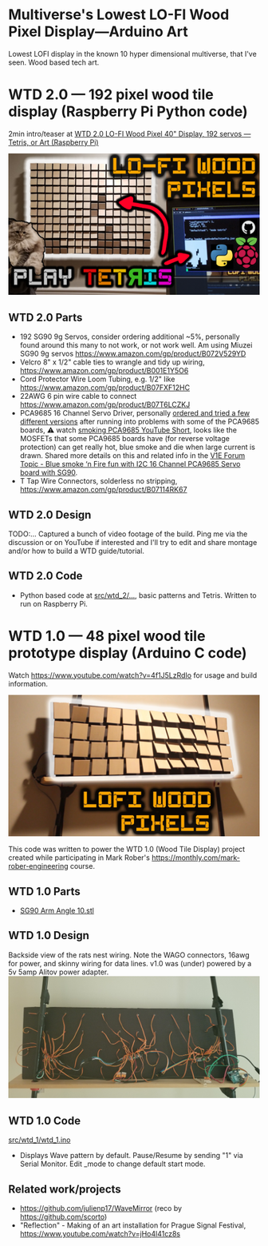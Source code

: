   # Multiverse's Lowest LO-FI Wood Pixel Display—Arduino Art 
  Lowest LOFI display in the known 10 hyper dimensional multiverse, that I've seen.  Wood based tech art.

  # WTD 2.0 — 192 pixel wood tile display (Raspberry Pi Python code)
  
  2min intro/teaser at [WTD 2.0 LO-FI Wood Pixel 40" Display, 192 servos —  Tetris, or Art (Raspberry Pi)](https://www.youtube.com/watch?v=Xzip1Ln_CbA)

![](img/wtd-2.0_thumb.png)

  ## WTD 2.0 Parts

  - 192 SG90 9g Servos, consider ordering additional ~5%, personally found around this many to not work, or not work well. Am using Miuzei SG90 9g servos https://www.amazon.com/gp/product/B072V529YD
  - Velcro 8" x 1/2" cable ties to wrangle and tidy up wiring, https://www.amazon.com/gp/product/B001E1Y5O6
  - Cord Protector Wire Loom Tubing, e.g. 1/2" like https://www.amazon.com/gp/product/B07FXF12HC
  - 22AWG 6 pin wire cable to connect https://www.amazon.com/gp/product/B07T6LCZKJ
  - PCA9685 16 Channel Servo Driver, personally [ordered and tried a few different versions](img/parts-pca9685-16ch-servo-driver.png) after running into problems with some of the PCA9685 boards, ⚠️ watch [smoking PCA9685 YouTube Short](https://www.youtube.com/shorts/FOoa_OAFeZs), looks like the MOSFETs that some PCA9685 boards have (for reverse voltage protection) can get really hot, blue smoke and die when large current is drawn.  Shared more details on this and related info in the [V1E Forum Topic - Blue smoke ‘n Fire fun with I2C 16 Channel PCA9685 Servo board with SG90](https://forum.v1e.com/t/blue-smoke-n-fire-fun-with-i2c-16-channel-pca9685-servo-board-with-sg90/42481). 
  - T Tap Wire Connectors, solderless no stripping, https://www.amazon.com/gp/product/B07114RK67

  ## WTD 2.0 Design
  
  TODO:...  Captured a bunch of video footage of the build.  Ping me via the discussion or on YouTube if interested and I'll try to edit and share montage and/or how to build a WTD guide/tutorial.

  ## WTD 2.0 Code

  - Python based code at [src/wtd_2/...](src/wtd_2/), basic patterns and Tetris.  Written to run on Raspberry Pi. 

  # WTD 1.0 — 48 pixel wood tile prototype display (Arduino C code)
  Watch https://www.youtube.com/watch?v=4f1J5LzRdIo for usage and build information.
  
  ![alt text](img/wtd1.0_thumb.jpg)
  
  This code was written to power the WTD 1.0 (Wood Tile Display) project 
  created while participating in Mark Rober's 
  https://monthly.com/mark-rober-engineering course.
  

  ## WTD 1.0 Parts
  - [SG90 Arm Angle 10.stl](models/SG90%20Arm%20Angle%2010.stl)
  <!-- https://github.com/aaronse/ServoPixelDisplay/blob/main/models/SG90%20Arm%20Angle%2010.stl -->
  

  ## WTD 1.0 Design 

  Backside view of the rats nest wiring.  Note the WAGO connectors, 16awg for power, and skinny wiring for data lines.  v1.0 was (under) powered by a 5v 5amp Alitov power adapter.
  ![WTD v1.0 backside rats nest](img/wtd1.0_backside_rats_nest.jpg)


  ## WTD 1.0 Code
  [src/wtd_1/wtd_1.ino](src/wtd_1/wtd_1.ino)
  - Displays Wave pattern by default.  Pause/Resume by sending "1" via Serial Monitor.  Edit _mode to change default start mode.


  ## Related work/projects
  
- https://github.com/julienp17/WaveMirror (reco by https://github.com/scorto)
- "Reflection" - Making of an art installation for Prague Signal Festival, https://www.youtube.com/watch?v=jHo4l41cz8s
